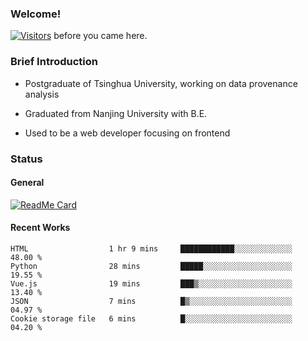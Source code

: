 ### Welcome!

[![Visitors](https://visitor-badge.laobi.icu/badge?page_id=HermitSun.HermitSun)]() before you came here.

### Brief Introduction

- Postgraduate of Tsinghua University, working on data provenance analysis

- Graduated from Nanjing University with B.E.

- Used to be a web developer focusing on frontend

### Status

#### General

[![ReadMe Card](https://github-readme-stats.hermitsun.vercel.app/api?username=HermitSun&count_private=true&show_icons=true)]()

#### Recent Works

<!--START_SECTION:waka-->
```text
HTML                  1 hr 9 mins     ████████████░░░░░░░░░░░░░   48.00 % 
Python                28 mins         █████░░░░░░░░░░░░░░░░░░░░   19.55 % 
Vue.js                19 mins         ███▒░░░░░░░░░░░░░░░░░░░░░   13.40 % 
JSON                  7 mins          █▒░░░░░░░░░░░░░░░░░░░░░░░   04.97 % 
Cookie storage file   6 mins          █░░░░░░░░░░░░░░░░░░░░░░░░   04.20 % 
```
<!--END_SECTION:waka-->
